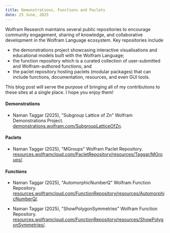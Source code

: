 ```yaml
---
title: Demonstrations, Functions and Paclets
date: 25 June, 2025
---
```


Wolfram Research maintains several public repositories to encourage community engagement, sharing of knowledge, and collaborative development in the Wolfram Language ecosystem. Key repositories include

- the demonstrations project showcasing interactive visualisations and educational models built with the Wolfram Language;
- the function repository which is a curated collection of user-submitted and Wolfram-authored functions; and
- the paclet repository hosting paclets (modular packages) that can include functions, documentation, resources, and even GUI tools.

This blog post will serve the purpose of bringing all of my contributions to these sites at a single place. I hope you enjoy them!

#### Demonstrations

- Naman Taggar (2025), "Subgroup Lattice of Zn" Wolfram Demonstrations Project. [demonstrations.wolfram.com/SubgroupLatticeOfZn](https://demonstrations.wolfram.com/SubgroupLatticeOfZn).

#### Paclets

- Naman Taggar (2025), "MGroups" Wolfram Paclet Repository. [resources.wolframcloud.com/PacletRepository/resources/Taggar/MGroups/](https://resources.wolframcloud.com/PacletRepository/resources/Taggar/MGroups).

#### Functions

- Naman Taggar (2025), "AutomorphicNumberQ" Wolfram Function Repository. [resources.wolframcloud.com/FunctionRepository/resources/AutomorphicNumberQ/](https://resources.wolframcloud.com/FunctionRepository/resources/AutomorphicNumberQ/).

<!-- - Naman Taggar (2025), "RoughIntegerQ" Wolfram Function Repository. [resources.wolframcloud.com/FunctionRepository/resources/RoughIntegerQ/](https://resources.wolframcloud.com/FunctionRepository/resources/RoughIntegerQ/). -->

- Naman Taggar (2025), "ShowPolygonSymmetries" Wolfram Function Repository. [resources.wolframcloud.com/FunctionRepository/resources/ShowPolygonSymmetries/](https://resources.wolframcloud.com/FunctionRepository/resources/ShowPolygonSymmetries/).

<!-- - Naman Taggar (2025), "SerflingFit" Wolfram Function Repository. [resources.wolframcloud.com/FunctionRepository/resources/SerflingFit/](https://resources.wolframcloud.com/FunctionRepository/resources/SerflingFit/). -->
